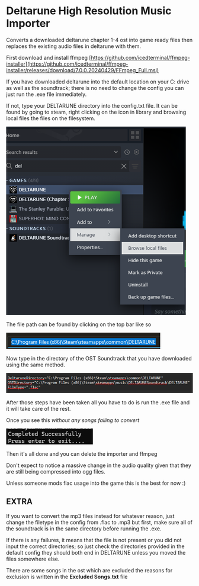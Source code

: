 # Deltarune High Resolution Music Importer
Converts a downloaded deltarune chapter 1-4 ost into game ready files then replaces the existing audio files in deltarune with them.

First download and install ffmpeg 
[https://github.com/icedterminal/ffmpeg-installer](https://github.com/icedterminal/ffmpeg-installer/releases/download/7.0.0.20240429/FFmpeg_Full.msi)


If you have downloaded deltarune into the default location on your C: drive as well as the soundtrack; there is no need to change the config you can just run the .exe file immediately.

If not, type your DELTARUNE directory into the config.txt file. It can be found by going to steam, right clicking on the icon in library and browsing local files the files on the filesystem.


![Steam Local Files](/Images/steamlocalfiles.png)


The file path can be found by clicking on the top bar like so

![filepath](/Images/filepath.png)


Now type in the directory of the OST Soundtrack that you have downloaded using the same method.

![Config Screenshot](/Images/config.png)

After those steps have been taken all you have to do is run the .exe file and it will take care of the rest.

Once you see this _without any songs failing to convert_

![Completion Screenshot](/Images/completed.png)

Then it's all done and you can delete the importer and ffmpeg

Don't expect to notice a massive change in the audio quality given that they are still being compressed into ogg files. 

Unless someone mods flac usage into the game this is the best for now :)


## EXTRA
If you want to convert the mp3 files instead for whatever reason, just change the filetype in the config from .flac to .mp3 but first, make sure all of the soundtrack is in the same
directory before running the .exe.

If there is any failures, it means that the file is not present or you did not input the correct directories; so just check the directories provided in the default config they should
both end in DELTARUNE unless you moved the files somewhere else.

There are some songs in the ost which are excluded the reasons for exclusion is written in the **Excluded Songs.txt** file 

